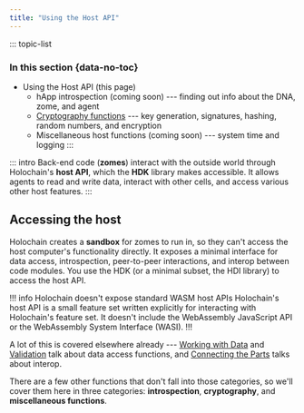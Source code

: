 ```yaml
---
title: "Using the Host API"
---
```


::: topic-list
### In this section {data-no-toc}

* Using the Host API (this page)
    * hApp introspection (coming soon) --- finding out info about the DNA, zome, and agent
    * [Cryptography functions](/build/cryptography-functions/) --- key generation, signatures, hashing, random numbers, and encryption
    * Miscellaneous host functions (coming soon) --- system time and logging
:::

::: intro
Back-end code (**zomes**) interact with the outside world through Holochain's **host API**, which the **HDK** library makes accessible. It allows agents to read and write data, interact with other cells, and access various other host features.
:::

## Accessing the host

Holochain creates a **sandbox** for zomes to run in, so they can't access the host computer's functionality directly. It exposes a minimal interface for data access, introspection, peer-to-peer interactions, and interop between code modules. You use the HDK (or a minimal subset, the HDI library) to access the host API.

!!! info Holochain doesn't expose standard WASM host APIs
Holochain's host API is a small feature set written explicitly for interacting with Holochain's feature set. It doesn't include the WebAssembly JavaScript API or the WebAssembly System Interface (WASI).
!!!

A lot of this is covered elsewhere already --- [Working with Data](/build/working-with-data/) and [Validation](/build/validation/) talk about data access functions, and [Connecting the Parts](/build/connecting-the-parts/) talks about interop.

There are a few other functions that don't fall into those categories, so we'll cover them here in three categories: **introspection**, **cryptography**, and **miscellaneous functions**.<!-- TODO: link as they're written -->